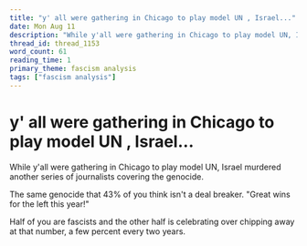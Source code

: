 ```yaml
---
title: "y' all were gathering in Chicago to play model UN , Israel..."
date: Mon Aug 11
description: "While y'all were gathering in Chicago to play model UN, Israel murdered another series of journalists covering the genocide."
thread_id: thread_1153
word_count: 61
reading_time: 1
primary_theme: fascism analysis
tags: ["fascism analysis"]
---
```


# y' all were gathering in Chicago to play model UN , Israel...

While y'all were gathering in Chicago to play model UN, Israel murdered another series of journalists covering the genocide.

The same genocide that 43% of you think isn't a deal breaker. "Great wins for the left this year!"

Half of you are fascists and the other half is celebrating over chipping away at that number, a few percent every two years.